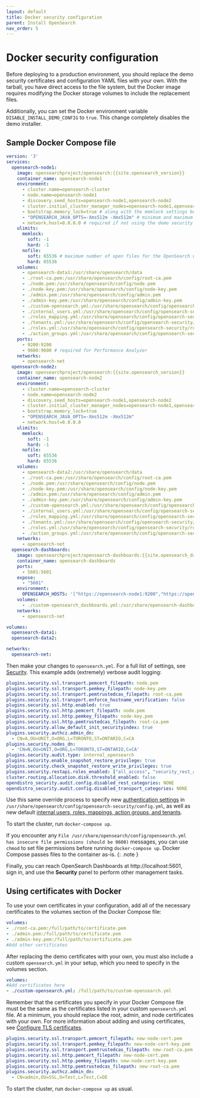 ```yaml
---
layout: default
title: Docker security configuration
parent: Install OpenSearch
nav_order: 5
---
```


# Docker security configuration

Before deploying to a production environment, you should replace the demo security certificates and configuration YAML files with your own. With the tarball, you have direct access to the file system, but the Docker image requires modifying the Docker storage volumes to include the replacement files.

Additionally, you can set the Docker environment variable `DISABLE_INSTALL_DEMO_CONFIG` to `true`. This change completely disables the demo installer.


## Sample Docker Compose file

```yml
version: '3'
services:
  opensearch-node1:
    image: opensearchproject/opensearch:{{site.opensearch_version}}
    container_name: opensearch-node1
    environment:
      - cluster.name=opensearch-cluster
      - node.name=opensearch-node1
      - discovery.seed_hosts=opensearch-node1,opensearch-node2
      - cluster.initial_cluster_manager_nodes=opensearch-node1,opensearch-node2
      - bootstrap.memory_lock=true # along with the memlock settings below, disables swapping
      - "OPENSEARCH_JAVA_OPTS=-Xms512m -Xmx512m" # minimum and maximum Java heap size, recommend setting both to 50% of system RAM
      - network.host=0.0.0.0 # required if not using the demo security configuration
    ulimits:
      memlock:
        soft: -1
        hard: -1
      nofile:
        soft: 65536 # maximum number of open files for the OpenSearch user, set to at least 65536 on modern systems
        hard: 65536
    volumes:
      - opensearch-data1:/usr/share/opensearch/data
      - ./root-ca.pem:/usr/share/opensearch/config/root-ca.pem
      - ./node.pem:/usr/share/opensearch/config/node.pem
      - ./node-key.pem:/usr/share/opensearch/config/node-key.pem
      - ./admin.pem:/usr/share/opensearch/config/admin.pem
      - ./admin-key.pem:/usr/share/opensearch/config/admin-key.pem
      - ./custom-opensearch.yml:/usr/share/opensearch/config/opensearch.yml
      - ./internal_users.yml:/usr/share/opensearch/config/opensearch-security/internal_users.yml
      - ./roles_mapping.yml:/usr/share/opensearch/config/opensearch-security/roles_mapping.yml
      - ./tenants.yml:/usr/share/opensearch/config/opensearch-security/tenants.yml
      - ./roles.yml:/usr/share/opensearch/config/opensearch-security/roles.yml
      - ./action_groups.yml:/usr/share/opensearch/config/opensearch-security/action_groups.yml
    ports:
      - 9200:9200
      - 9600:9600 # required for Performance Analyzer
    networks:
      - opensearch-net
  opensearch-node2:
    image: opensearchproject/opensearch:{{site.opensearch_version}}
    container_name: opensearch-node2
    environment:
      - cluster.name=opensearch-cluster
      - node.name=opensearch-node2
      - discovery.seed_hosts=opensearch-node1,opensearch-node2
      - cluster.initial_cluster_manager_nodes=opensearch-node1,opensearch-node2
      - bootstrap.memory_lock=true
      - "OPENSEARCH_JAVA_OPTS=-Xms512m -Xmx512m"
      - network.host=0.0.0.0
    ulimits:
      memlock:
        soft: -1
        hard: -1
      nofile:
        soft: 65536
        hard: 65536
    volumes:
      - opensearch-data2:/usr/share/opensearch/data
      - ./root-ca.pem:/usr/share/opensearch/config/root-ca.pem
      - ./node.pem:/usr/share/opensearch/config/node.pem
      - ./node-key.pem:/usr/share/opensearch/config/node-key.pem
      - ./admin.pem:/usr/share/opensearch/config/admin.pem
      - ./admin-key.pem:/usr/share/opensearch/config/admin-key.pem
      - ./custom-opensearch.yml:/usr/share/opensearch/config/opensearch.yml
      - ./internal_users.yml:/usr/share/opensearch/config/opensearch-security/internal_users.yml
      - ./roles_mapping.yml:/usr/share/opensearch/config/opensearch-security/roles_mapping.yml
      - ./tenants.yml:/usr/share/opensearch/config/opensearch-security/tenants.yml
      - ./roles.yml:/usr/share/opensearch/config/opensearch-security/roles.yml
      - ./action_groups.yml:/usr/share/opensearch/config/opensearch-security/action_groups.yml
    networks:
      - opensearch-net
  opensearch-dashboards:
    image: opensearchproject/opensearch-dashboards:{{site.opensearch_dashboards_version}}
    container_name: opensearch-dashboards
    ports:
      - 5601:5601
    expose:
      - "5601"
    environment:
      OPENSEARCH_HOSTS: '["https://opensearch-node1:9200","https://opensearch-node2:9200"]' # must be a string with no spaces when specified as an environment variable
    volumes:
      - ./custom-opensearch_dashboards.yml:/usr/share/opensearch-dashboards/config/opensearch_dashboards.yml
    networks:
      - opensearch-net

volumes:
  opensearch-data1:
  opensearch-data2:

networks:
  opensearch-net:
```

Then make your changes to `opensearch.yml`. For a full list of settings, see [Security]({{site.url}}{{site.baseurl}}/security-plugin/configuration/index/). This example adds (extremely) verbose audit logging:

```yml
plugins.security.ssl.transport.pemcert_filepath: node.pem
plugins.security.ssl.transport.pemkey_filepath: node-key.pem
plugins.security.ssl.transport.pemtrustedcas_filepath: root-ca.pem
plugins.security.ssl.transport.enforce_hostname_verification: false
plugins.security.ssl.http.enabled: true
plugins.security.ssl.http.pemcert_filepath: node.pem
plugins.security.ssl.http.pemkey_filepath: node-key.pem
plugins.security.ssl.http.pemtrustedcas_filepath: root-ca.pem
plugins.security.allow_default_init_securityindex: true
plugins.security.authcz.admin_dn:
  - CN=A,OU=UNIT,O=ORG,L=TORONTO,ST=ONTARIO,C=CA
plugins.security.nodes_dn:
  - 'CN=N,OU=UNIT,O=ORG,L=TORONTO,ST=ONTARIO,C=CA'
plugins.security.audit.type: internal_opensearch
plugins.security.enable_snapshot_restore_privilege: true
plugins.security.check_snapshot_restore_write_privileges: true
plugins.security.restapi.roles_enabled: ["all_access", "security_rest_api_access"]
cluster.routing.allocation.disk.threshold_enabled: false
opendistro_security.audit.config.disabled_rest_categories: NONE
opendistro_security.audit.config.disabled_transport_categories: NONE
```

Use this same override process to specify new [authentication settings]({{site.url}}{{site.baseurl}}/security-plugin/configuration/configuration/) in `/usr/share/opensearch/config/opensearch-security/config.yml`, as well as new default [internal users, roles, mappings, action groups, and tenants]({{site.url}}{{site.baseurl}}/security-plugin/configuration/yaml/).

To start the cluster, run `docker-compose up`.

If you encounter any `File /usr/share/opensearch/config/opensearch.yml has insecure file permissions (should be 0600)` messages, you can use `chmod` to set file permissions before running `docker-compose up`. Docker Compose passes files to the container as-is.
{: .note }

Finally, you can reach OpenSearch Dashboards at http://localhost:5601, sign in, and use the **Security** panel to perform other management tasks.


## Using certificates with Docker

To use your own certificates in your configuration, add all of the necessary certificates to the volumes section of the Docker Compose file:

```yml
volumes:
- ./root-ca.pem:/full/path/to/certificate.pem
- ./admin.pem:/full/path/to/certificate.pem
- ./admin-key.pem:/full/path/to/certificate.pem
#Add other certificates
```

After replacing the demo certificates with your own, you must also include a custom `opensearch.yml` in your setup, which you need to specify in the volumes section.

```yml
volumes:
#Add certificates here
- ./custom-opensearch.yml: /full/path/to/custom-opensearch.yml
```

Remember that the certificates you specify in your Docker Compose file must be the same as the certificates listed in your custom `opensearch.yml` file. At a minimum, you should replace the root, admin, and node certificates with your own. For more information about adding and using certificates, see [Configure TLS certificates]({{site.url}}{{site.baseurl}}/security-plugin/configuration/tls).

```yml
plugins.security.ssl.transport.pemcert_filepath: new-node-cert.pem
plugins.security.ssl.transport.pemkey_filepath: new-node-cert-key.pem
plugins.security.ssl.transport.pemtrustedcas_filepath: new-root-ca.pem
plugins.security.ssl.http.pemcert_filepath: new-node-cert.pem
plugins.security.ssl.http.pemkey_filepath: new-node-cert-key.pem
plugins.security.ssl.http.pemtrustedcas_filepath: new-root-ca.pem
plugins.security.authcz.admin_dn:
  - CN=admin,OU=SSL,O=Test,L=Test,C=DE
```

To start the cluster, run `docker-compose up` as usual.
